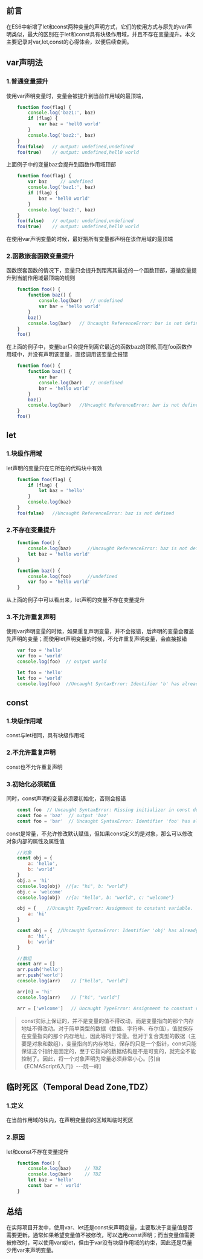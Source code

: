 ## 前言
在ES6中新增了let和const两种变量的声明方式，它们的使用方式与原先的var声明类似，最大的区别在于let和const具有块级作用域，并且不存在变量提升。本文主要记录对var,let,const的心得体会，以便后续查阅。

## var声明法
### 1.普通变量提升
使用var声明变量时，变量会被提升到当前作用域的最顶端，
```js
    function foo(flag) {
        console.log('baz1:', baz)
        if (flag) {
            var baz = 'hell0 world'
        }
        console.log('baz2:', baz)
    }
    foo(false)   // output: undefined,undefined
    foo(true)    // output: undefined,hell0 world
```

上面例子中的变量baz会提升到函数作用域顶部

```js
    function foo(flag) {
        var baz     // undefined
        console.log('baz1:', baz)
        if (flag) {
            baz = 'hell0 world'
        }
        console.log('baz2:', baz)
    }
    foo(false)   // output: undefined,undefined
    foo(true)    // output: undefined,hell0 world
```
在使用var声明变量的时候，最好把所有变量都声明在该作用域的最顶端

### 2.函数嵌套函数变量提升
函数嵌套函数的情况下，变量只会提升到距离其最近的一个函数顶部，遵循变量提升到当前作用域最顶端的规则
```js
    function foo() {
        function baz() {
            console.log(bar)   // undefined
            var bar = 'hello world'
        }
        baz()
        console.log(bar)   // Uncaught ReferenceError: bar is not defined
    }
    foo()
```
在上面的例子中，变量bar只会提升到离它最近的函数baz的顶部,而在foo函数作用域中，并没有声明该变量，直接调用该变量会报错
```js
    function foo() {
        function baz() {
            var bar
            console.log(bar)   // undefined
            bar = 'hello world'
        }
        baz()
        console.log(bar)   //Uncaught ReferenceError: bar is not defined
    }
    foo()
```

## let
### 1.块级作用域
let声明的变量只在它所在的代码块中有效
```js
    function foo(flag) {
        if (flag) {
            let baz = 'hello'
        }
        console.log(baz)
    }
    foo(false)   //Uncaught ReferenceError: baz is not defined
```

### 2.不存在变量提升
```js
    function foo() {
        console.log(baz)      //Uncaught ReferenceError: baz is not defined
        let baz = 'hello world'
    }

    function baz() {
        console.log(foo)      //undefined
        var foo = 'hello world'
    }
```
从上面的例子中可以看出来，let声明的变量不存在变量提升

### 3.不允许重复声明
使用var声明变量的时候，如果重复声明变量，并不会报错，后声明的变量会覆盖先声明的变量；而使用let声明变量的时候，不允许重复声明变量，会直接报错
```js
    var foo = 'hello'
    var foo = 'world'
    console.log(foo)  // output world

    let foo = 'hello'
    let foo = 'world'
    console.log(foo)  //Uncaught SyntaxError: Identifier 'b' has already been declared
```

## const
### 1.块级作用域
const与let相同，具有块级作用域

### 2.不允许重复声明
const也不允许重复声明

### 3.初始化必须赋值
同时，const声明的变量必须要初始化，否则会报错
```js
    const foo  // Uncaught SyntaxError: Missing initializer in const declaration
    const foo = 'baz'  // output 'baz'
    const foo = 'bar'  // Uncaught SyntaxError: Identifier 'foo' has already been declared
```
const是常量，不允许修改默认赋值，但如果const定义的是对象，那么可以修改对象内部的属性及属性值
```js
    //对象
    const obj = {
        a: 'hello',
        b: 'world' 
    }
    obj.a = 'hi'
    console.log(obj)  //{a: "hi", b: "world"}
    obj.c = 'welcome' 
    console.log(obj)  //{a: "hello", b: "world", c: "welcome"}

    obj = {    //Uncaught TypeError: Assignment to constant variable.
        a: 'hi'
    }

    const obj = {  //Uncaught SyntaxError: Identifier 'obj' has already been declared
        a: 'hi',
        b: 'world'
    }

    //数组
    const arr = []
    arr.push('hello')
    arr.push('world')
    console.log(arr)    // ["hello", "world"]

    arr[0] = 'hi'
    console.log(arr)    // ["hi", "world"]

    arr = ['welcome']   // Uncaught TypeError: Assignment to constant variable
```

> const实际上保证的，并不是变量的值不得改动，而是变量指向的那个内存地址不得改动。对于简单类型的数据（数值、字符串、布尔值），值就保存在变量指向的那个内存地址，因此等同于常量。但对于复合类型的数据（主要是对象和数组），变量指向的内存地址，保存的只是一个指针，const只能保证这个指针是固定的，至于它指向的数据结构是不是可变的，就完全不能控制了。因此，将一个对象声明为常量必须非常小心。[引自《ECMAScript6入门》---阮一峰]


## 临时死区（Temporal Dead Zone,TDZ）
### 1.定义
在当前作用域的块内，在声明变量前的区域叫临时死区

### 2.原因
let和const不存在变量提升
```js
    function foo() {
        console.log(baz)     // TDZ
        console.log(bar)     // TDZ
        let baz = 'hello'
        const bar = ' world'
    }
```

## 总结
在实际项目开发中，使用var、let还是const来声明变量，主要取决于变量值是否需要更新。通常如果希望变量值不被修改，可以选用const声明；而当变量值需要被修改时，可以使用var或let，但由于var没有块级作用域的约束，因此还是尽量少用var来声明变量。
